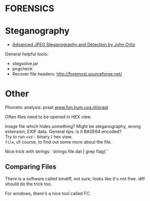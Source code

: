 # FORENSICS

Steganography
=============

* [Advanced JPEG Steganography and Detection by John Ortiz](https://www.youtube.com/watch?v=BQPkRlbVFEs)  

General helpful tools:

* stegsolve.jar
* pngcheck
* Recover file headers: http://foremost.sourceforge.net/

Other
=====

Phonetic analysis: praat www.fon.hum.uva.nl/praat

Often files need to be opened in HEX view.

Image file which hides something? Might be steganography, wrong extension, EXIF data.
General tips: is it BASE64 encoded?  
Try to run `xxd` - binary / hex view.  
`file`, of course, to find out some more about the file.

Nice trick with strings: `strings file.dat | grep flag{``


Comparing Files
---------------

There is a software called bindiff, not sure, looks like it's not free. diff should do the trick too.

For windows, there's a nice tool called FC.

